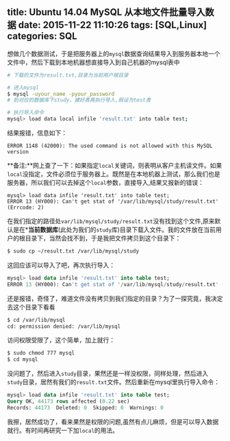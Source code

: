 title: Ubuntu 14.04 MySQL 从本地文件批量导入数据
date: 2015-11-22 11:10:26
tags: [SQL,Linux]
categories: SQL
---
想做几个数据测试，于是把服务器上的`mysql`数据查询结果导入到服务器本地一个文件中，然后下载到本地机器想直接导入到自己机器的mysql表中
```bash
# 下载的文件为result.txt,目录为当前用户根目录

# 进入mysql
$ mysql -uyour_name -pyour_password
# 到对应的数据库下study，建好表再执行导入,假设为test表

# 执行导入命令
mysql> load data local infile 'result.txt' into table test;
```
结果报错，信息如下：
```
ERROR 1148 (42000): The used command is not allowed with this MySQL version
```
**备注:**网上查了一下：如果指定`local`关键词，则表明从客户主机读文件。如果`local`没指定，文件必须位于服务器上。既然是在本地机器上测试，那么我们也是服务器，所以我们可以去掉这个`local`参数，直接导入,结果又报新的错误：
```
mysql> load data infile 'result.txt' into table test;
ERROR 13 (HY000): Can't get stat of '/var/lib/mysql/study/result.txt' (Errcode: 2)
```
在我们指定的路径处`var/lib/mysql/study/result.txt`没有找到这个文件,原来默认是在***当前数据库**(此处为我们的`study`库)目录下载入文件。我的文件放在当前用户的根目录下，当然会找不到，于是我把文件拷贝到这个目录下：
```bash
$ sudo cp ~/result.txt /var/lib/mysql/study
```
这回应该可以导入了吧，再次执行导入：
```sql
mysql> load data infile 'result.txt' into table test;
ERROR 13 (HY000): Can't get stat of '/var/lib/mysql/study/result.txt' (Errcode: 2)
```
还是报错，奇怪了，难道文件没有拷贝到我们指定的目录？为了一探究竟，我决定去这个目录下看看
```bash
$ cd /var/lib/mysql
cd: permission denied: /var/lib/mysql
```
访问权限受限了，这个简单，加上就行：
```bash
$ sudo chmod 777 mysql
$ cd mysql
```
没问题了，然后进入`study`目录，果然还是一样没权限，同样处理，然后进入`study`目录，居然有我们的`result.txt`文件。然后重新在mysql里执行导入命令：
```sql
mysql> load data infile 'result.txt' into table test;
Query OK, 44173 rows affected (0.22 sec)
Records: 44173  Deleted: 0  Skipped: 0  Warnings: 0
```
我擦，居然成功了，看来果然是权限的问题,虽然有点儿麻烦，但是可以导入数据就行。有时间再研究一下加`local`的用法。

